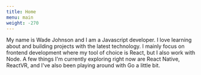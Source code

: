 ```yaml
---
title: Home
menu: main
weight: -270
---
```

My name is Wade Johnson and I am a Javascript developer. I love learning about and building projects with the latest technology. I mainly focus on frontend development where my tool of choice is React, but I also work with Node. A few things I'm currently exploring right now are React Native, ReactVR, and I've also been playing around with Go a little bit.
